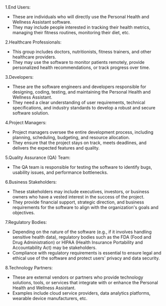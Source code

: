 1.End Users:
* These are individuals who will directly use the Personal Health and Wellness Assistant software.
* They may include people interested in tracking their health metrics, managing their fitness routines, monitoring their diet, etc.

2.Healthcare Professionals:
* This group includes doctors, nutritionists, fitness trainers, and other healthcare providers.
* They may use the software to monitor patients remotely, provide personalized health recommendations, or track progress over time.

3.Developers:
* These are the software engineers and developers responsible for designing, coding, testing, and maintaining the Personal Health and Wellness Assistant.
* They need a clear understanding of user requirements, technical specifications, and industry standards to develop a robust and secure software solution.

4.Project Managers:
* Project managers oversee the entire development process, including planning, scheduling, budgeting, and resource allocation.
* They ensure that the project stays on track, meets deadlines, and delivers the expected features and quality.

5.Quality Assurance (QA) Team:
* The QA team is responsible for testing the software to identify bugs, usability issues, and performance bottlenecks.

6.Business Stakeholders:
* These stakeholders may include executives, investors, or business owners who have a vested interest in the success of the project.
* They provide financial support, strategic direction, and business requirements for the software to align with the organization's goals and objectives.

7.Regulatory Bodies:
* Depending on the nature of the software (e.g., if it involves handling sensitive health data), regulatory bodies such as the FDA (Food and Drug Administration) or HIPAA (Health Insurance Portability and Accountability Act) may be stakeholders.
* Compliance with regulatory requirements is essential to ensure legal and ethical use of the software and protect users' privacy and data security.

8.Technology Partners:
* These are external vendors or partners who provide technology solutions, tools, or services that integrate with or enhance the Personal Health and Wellness Assistant.
* Examples include cloud service providers, data analytics platforms, wearable device manufacturers, etc.



 

